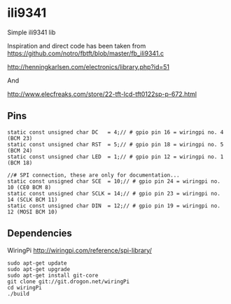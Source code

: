 ili9341
=======

Simple ili9341 lib


Inspiration and direct code has been taken from
https://github.com/notro/fbtft/blob/master/fb_ili9341.c

http://henningkarlsen.com/electronics/library.php?id=51

And

http://www.elecfreaks.com/store/22-tft-lcd-tft0122sp-p-672.html

Pins
----
	static const unsigned char DC   = 4;// # gpio pin 16 = wiringpi no. 4 (BCM 23)
	static const unsigned char RST  = 5;// # gpio pin 18 = wiringpi no. 5 (BCM 24)
	static const unsigned char LED  = 1;// # gpio pin 12 = wiringpi no. 1 (BCM 18)

	//# SPI connection, these are only for documentation...
	static const unsigned char SCE  = 10;// # gpio pin 24 = wiringpi no. 10 (CE0 BCM 8) 
	static const unsigned char SCLK = 14;// # gpio pin 23 = wiringpi no. 14 (SCLK BCM 11)
	static const unsigned char DIN  = 12;// # gpio pin 19 = wiringpi no. 12 (MOSI BCM 10)

Dependencies
-----------
WiringPi
http://wiringpi.com/reference/spi-library/

	sudo apt-get update
	sudo apt-get upgrade
	sudo apt-get install git-core
	git clone git://git.drogon.net/wiringPi
	cd wiringPi
	./build
